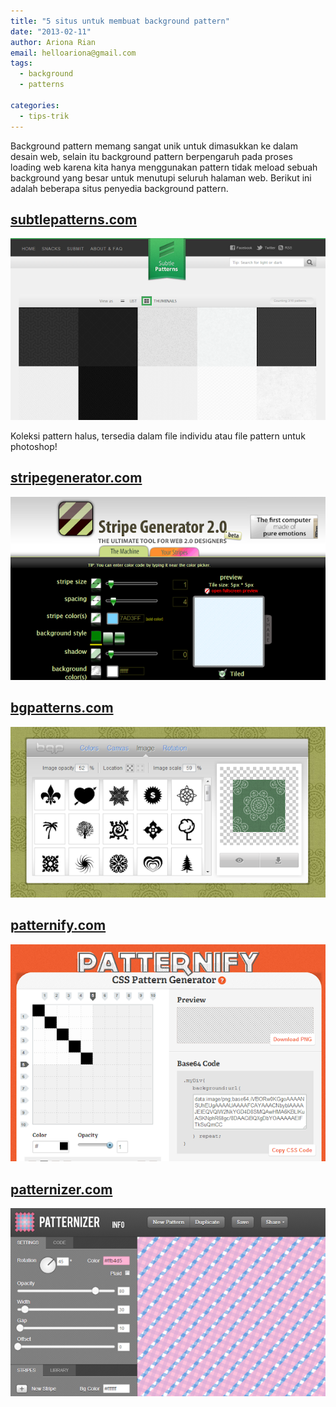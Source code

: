 ```yaml
---
title: "5 situs untuk membuat background pattern"
date: "2013-02-11"
author: Ariona Rian
email: helloariona@gmail.com
tags: 
  - background
  - patterns

categories: 
  - tips-trik
---
```


Background pattern memang sangat unik untuk dimasukkan ke dalam desain web, selain itu background pattern berpengaruh pada proses loading web karena kita hanya menggunakan pattern tidak meload sebuah background yang besar untuk menutupi seluruh halaman web. Berikut ini adalah beberapa situs penyedia background pattern.

## [subtlepatterns.com](http://subtlepatterns.com/ "Subtle Patterns")

![Subtle Patterns](./images/SubtlePatterns.png)

Koleksi pattern halus, tersedia dalam file individu atau file pattern untuk photoshop!

## [stripegenerator.com](http://www.stripegenerator.com/ "Stripe Generator")

![Stripe Generator](./images/StripeGeneratorr.png)

## [bgpatterns.com](http://bgpatterns.com/ "bgpatterns")

![bgpatterns](./images/BgPatterns.png)

## [patternify.com](http://www.patternify.com/ "Patternify")

![Patternify](./images/Patternify.png)

## [patternizer.com](http://patternizer.com/ "Patternizer")

![Patternizer](./images/Patternizer.png)
